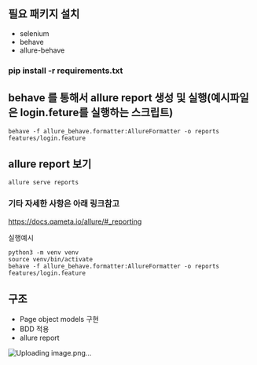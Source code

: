 ## 필요 패키지 설치
 - selenium
 - behave
 - allure-behave
### pip install -r requirements.txt

## behave 를 통해서 allure report 생성 및 실행(예시파일은 login.feture를 실행하는 스크립트)
```shell
behave -f allure_behave.formatter:AllureFormatter -o reports features/login.feature
```
 
## allure report 보기
```shell
allure serve reports
```

### 기타 자세한 사항은 아래 링크참고
https://docs.qameta.io/allure/#_reporting

실행예시
```shell
python3 -m venv venv
source venv/bin/activate
behave -f allure_behave.formatter:AllureFormatter -o reports features/login.feature 
```

## 구조
- Page object models 구현
- BDD 적용
- allure report
  
![Uploading image.png…]()

